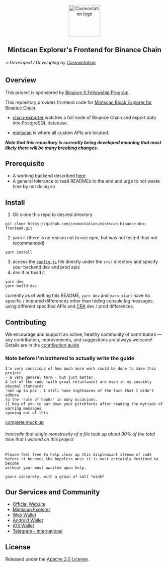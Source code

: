 
<p align="center">  
  <a href="https://www.cosmostation.io" target="_blank" rel="noopener noreferrer"><img width="100" src="https://user-images.githubusercontent.com/20435620/55696624-d7df2e00-59f8-11e9-9126-edf9a40b11a8.png" alt="Cosmostation logo"></a>  
</p>  
  
<h2 align="center">  
  Mintscan Explorer's Frontend for Binance Chain   
</h2>  
  
*:star: Developed / Developing by [Cosmostation](https://www.cosmostation.io/)*  
  
## Overview  
This project is sponsored by [Binance X Fellowship Program](https://binancex.dev/fellowship.html).  
  
This repository provides frontend code for [Mintscan Block Explorer for Binance Chain](https://binance.mintscan.io/).  
  
- [chain-exporter](https://github.com/cosmostation/mintscan-binance-dex-backend/chain-exporter) watches a full node of Binance Chain and export data into PostgreSQL database.  
  
- [mintscan](https://github.com/cosmostation/mintscan-binance-dex-backend/mintscan) is where all custom APIs are located.  
  
**_Note that this repository is currently being developed meaning that most likely there will be many breaking changes._**  
  
## Prerequisite  
  
- A working backend described [here](https://github.com/cosmostation/mintscan-binance-dex-backend/chain-exporter)  
- A general tolerance to read READMEs to the end and urge to not waste time by not doing so  
  
## Install  
1. Git clone this repo to desired directory
```shell  
git clone https://github.com/cosmostation/mintscan-binance-dex-frontend.git  
```  
2. yarn it (there is no reason not to use npm, but was not tested thus not recommended)  
```shell  
yarn install  
```
3. access the [`config.js`](https://github.com/cosmostation/mintscan-binance-dex-frontend/blob/master/src/config.js) file directly under the `src/` directory and specify your backend dev and prod apis
4. dev it or build it
```shell  
yarn dev
yarn build:dev
```  
currently as of writing this README, `yarn dev` and `yarn start` have no specific / intended differences other than hiding console.log messages, using different specified APIs and [CRA]([https://github.com/facebook/create-react-app](https://github.com/facebook/create-react-app)) dev / prod differences.
  
## Contributing  
  
We encourage and support an active, healthy community of contributors — any contribution, improvements, and suggestions are always welcome! Details are in the [contribution guide](https://github.com/cosmostation/mintscan-binance-dex-frontend/docs/CONTRIBUTING.md)  
  
### Note before I'm bothered to actually write the guide  
```  
I'm very conscious of how much more work could be done to make this project  
- a very general term - but just better.  
A lot of the code (with great reluctance) are even in my possibly abysmal standards  
'not up to par', I still have nightmares of the fact that I didn't adhere  
to the 'rule of hooks' in many occasions.  
(I beg of you to put down your pitchforks after reading the myriads of warning messages  
spewing out of this  
```  
  
[complete muck up](https://github.com/cosmostation/mintscan-binance-dex-frontend/blob/master/src/hooks/useIndexedPagination/useIndexedPagination.js)  
  
###### _Ironically that single monstrosity of a file took up about 30% of the total time that I worked on this project_  
```  
Please feel free to help clear up this displeasant stream of code  
before it becomes the hopeless mess it is most certainly destined to become  
without your most awaited upon help.  
  
yours sincerely, with a grain of salt *wink*  
```  
## Our Services and Community   
- [Official Website](https://www.cosmostation.io)  
- [Mintscan Explorer](https://www.mintscan.io)  
- [Web Wallet](https://wallet.cosmostation.io)  
- [Android Wallet](https://bit.ly/2BWex9D)  
- [iOS Wallet](https://apple.co/2IAM3Xm)  
- [Telegram - International](https://t.me/cosmostation)  
  
## License  
  
Released under the [Apache 2.0 License](https://github.com/cosmostation/mintscan-binance-dex-frontend/LICENSE).